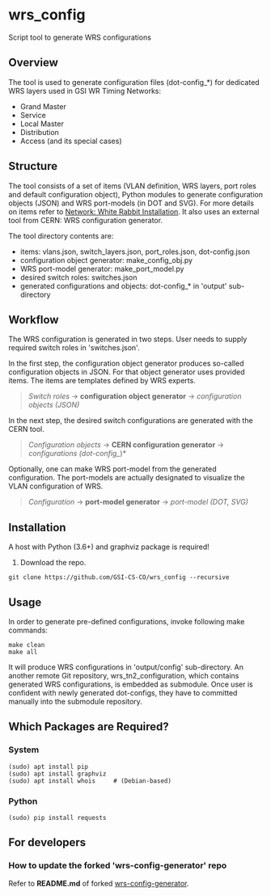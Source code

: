 # wrs_config
Script tool to generate WRS configurations

## Overview

The tool is used to generate configuration files (dot-config_*) for dedicated WRS layers used in GSI WR Timing Networks:
- Grand Master
- Service
- Local Master
- Distribution
- Access (and its special cases)

## Structure

The tool consists of a set of items (VLAN definition, WRS layers, port roles and default configuration object), Python modules to generate configuration objects (JSON) and WRS port-models (in DOT and SVG). For more details on items refer to [Network: White Rabbit Installation](https://www-acc.gsi.de/wiki/Timing/Intern/TimingSystemNetworkWRInstallation). It also uses an external tool from CERN: WRS configuration generator.

The tool directory contents are:
- items: vlans.json, switch_layers.json, port_roles.json, dot-config.json
- configuration object generator: make_config_obj.py
- WRS port-model generator: make_port_model.py
- desired switch roles: switches.json
- generated configurations and objects: dot-config_* in 'output' sub-directory

## Workflow

The WRS configuration is generated in two steps. User needs to supply required switch roles in 'switches.json'.

In the first step, the configuration object generator produces so-called configuration objects in JSON. For that object generator uses provided items. The items are templates defined by WRS experts.

> *Switch roles* -> **configuration object generator** -> *configuration objects (JSON)*

In the next step, the desired switch configurations are generated with the CERN tool.

> *Configuration objects* -> **CERN configuration generator** -> *configurations (dot-config_*)*

Optionally, one can make WRS port-model from the generated configuration. The port-models are actually designated to visualize the VLAN configuration of WRS.

> *Configuration* -> **port-model generator** -> *port-model (DOT, SVG)*

## Installation

A host with Python (3.6+) and graphviz package is required!

1. Download the repo.

```
git clone https://github.com/GSI-CS-CO/wrs_config --recursive
```

## Usage

In order to generate pre-defined configurations, invoke following make commands:

```
make clean
make all
```

It will produce WRS configurations in 'output/config' sub-directory.
An another remote Git repository, wrs_tn2_configuration, which contains generated WRS configurations, is embedded as submodule.
Once user is confident with newly generated dot-configs, they have to committed manually into the submodule repository.

## Which Packages are Required?

### System

```
(sudo) apt install pip
(sudo) apt install graphviz
(sudo) apt install whois     # (Debian-based)
```

### Python

```
(sudo) pip install requests
```

## For developers

### How to update the forked 'wrs-config-generator' repo

Refer to **README.md** of forked [wrs-config-generator](https://github.com/GSI-CS-CO-Forks/wrs-config-generator).
